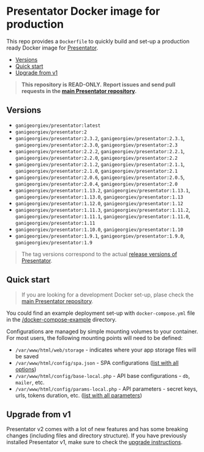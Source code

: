 Presentator Docker image for production
======================================================================

This repo provides a `Dockerfile` to quickly build and set-up a production ready Docker image for [Presentator](https://github.com/presentator/presentator).

- [Versions](#versions)
- [Quick start](#quick-start)
- [Upgrade from v1](#upgrade-from-v1)

> **This repository is READ-ONLY.**
> **Report issues and send pull requests in the [main Presentator repository](https://github.com/presentator/presentator/issues).**


## Versions

- `ganigeorgiev/presentator:latest`
- `ganigeorgiev/presentator:2`
- `ganigeorgiev/presentator:2.3.2`, `ganigeorgiev/presentator:2.3.1`, `ganigeorgiev/presentator:2.3.0`, `ganigeorgiev/presentator:2.3`
- `ganigeorgiev/presentator:2.2.2`, `ganigeorgiev/presentator:2.2.1`, `ganigeorgiev/presentator:2.2.0`, `ganigeorgiev/presentator:2.2`
- `ganigeorgiev/presentator:2.1.2`, `ganigeorgiev/presentator:2.1.1`, `ganigeorgiev/presentator:2.1.0`, `ganigeorgiev/presentator:2.1`
- `ganigeorgiev/presentator:2.0.6`, `ganigeorgiev/presentator:2.0.5`, `ganigeorgiev/presentator:2.0.4`, `ganigeorgiev/presentator:2.0`
- `ganigeorgiev/presentator:1.13.2`, `ganigeorgiev/presentator:1.13.1`, `ganigeorgiev/presentator:1.13.0`, `ganigeorgiev/presentator:1.13`
- `ganigeorgiev/presentator:1.12.0`, `ganigeorgiev/presentator:1.12`
- `ganigeorgiev/presentator:1.11.3`, `ganigeorgiev/presentator:1.11.2`, `ganigeorgiev/presentator:1.11.1`, `ganigeorgiev/presentator:1.11.0`, `ganigeorgiev/presentator:1.11`
- `ganigeorgiev/presentator:1.10.0`, `ganigeorgiev/presentator:1.10`
- `ganigeorgiev/presentator:1.9.1`, `ganigeorgiev/presentator:1.9.0`, `ganigeorgiev/presentator:1.9`

> The tag versions correspond to the actual [release versions of Presentator](https://github.com/presentator/presentator/releases).


## Quick start
> If you are looking for a development Docker set-up, plase check the [main Presentator repository](https://github.com/presentator/presentator).

You could find an example deployment set-up with `docker-compose.yml` file in the [/docker-compose-example](https://github.com/presentator/presentator-docker/tree/master/docker-compose-example) directory.

Configurations are managed by simple mounting volumes to your container.
For most users, the following mounting points will need to be defined:

- `/var/www/html/web/storage` - indicates where your app storage files will be saved
- `/var/www/html/config/spa.json` - SPA configurations ([list with all options](https://github.com/presentator/presentator-spa/blob/master/.env))
- `/var/www/html/config/base-local.php` - API base configurations - `db`, `mailer`, etc.
- `/var/www/html/config/params-local.php` - API parameters - secret keys, urls, tokens duration, etc. ([list with all parameters](https://github.com/presentator/presentator-api/blob/master/config/params.php))


## Upgrade from v1
Presentator v2 comes with a lot of new features and has some breaking changes (including files and directory structure).
If you have previously installed Presentator v1, make sure to check the [upgrade instructions](https://github.com/presentator/presentator/blob/master/UPGRADE.md).
